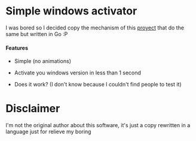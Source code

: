# Simple windows activator

I was bored so I decided copy the mechanism of this [proyect](https://github.com/wrrulos/WinFree/blob/main/WinFree.bat) that do the same but written in Go :P

#### Features

- Simple (no animations)

- Activate you windows version in less than 1 second

- Does it work? (I don't know because I couldn't find people to test it)


# Disclaimer

I'm not the original author about this software, it's just a copy rewritten in a language just for relieve my boring